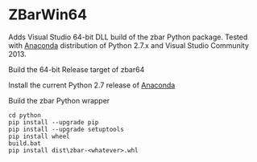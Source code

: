 # ZBarWin64
Adds Visual Studio 64-bit DLL build of the zbar Python package.
Tested with [Anaconda](http://www.continuum.io/) distribution of Python 2.7.x
and Visual Studio Community 2013.

Build the 64-bit Release target of zbar64

Install the current Python 2.7 release of [Anaconda](https://store.continuum.io/cshop/anaconda/)

Build the zbar Python wrapper

    cd python
    pip install --upgrade pip
    pip install --upgrade setuptools
    pip install wheel
    build.bat
    pip install dist\zbar-<whatever>.whl
